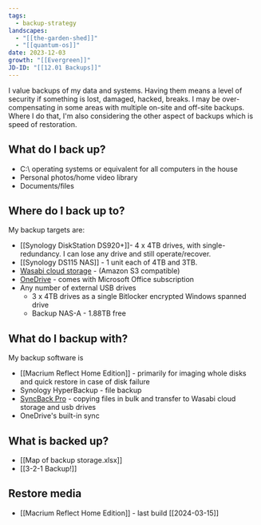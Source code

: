 ```yaml
---
tags:
  - backup-strategy
landscapes:
  - "[[the-garden-shed]]"
  - "[[quantum-os]]"
date: 2023-12-03
growth: "[[Evergreen]]"
JD-ID: "[[12.01 Backups]]"
---
```


I value backups of my data and systems. Having them means a level of security if something is lost, damaged, hacked, breaks. I may be over-compensating in some areas with multiple on-site and off-site backups. Where I do that, I'm also considering the other aspect of backups which is speed of restoration.
 
## What do I back up?
- C:\ operating systems or equivalent for all computers in the house
- Personal photos/home video library
- Documents/files

## Where do I back up to?
My backup targets are:
- [[Synology DiskStation DS920+]]- 4 x 4TB drives, with single-redundancy. I can lose any drive and still operate/recover. 
- [[Synology DS115 NAS]] - 1 unit each of 4TB and 3TB.
- [Wasabi cloud storage](https://wasabi.com/) - (Amazon S3 compatible)
- [OneDrive](https://www.microsoft.com/en-au/microsoft-365/onedrive/online-cloud-storage) - comes with Microsoft Office subscription
- Any number of external USB drives 
	- 3 x 4TB drives as a single Bitlocker encrypted Windows spanned drive
	- Backup NAS-A - 1.88TB free

## What do I backup with?
My backup software is
- [[Macrium Reflect Home Edition]] - primarily for imaging whole disks and quick restore in case of disk failure
- Synology HyperBackup - file backup
- [SyncBack Pro](https://www.2brightsparks.com/syncback/sbpro.html) - copying files in bulk and transfer to Wasabi cloud storage and usb drives
- OneDrive's built-in sync

## What is backed up?
- [[Map of backup storage.xlsx]]
- [[3-2-1 Backup!]]

## Restore media
- [[Macrium Reflect Home Edition]] - last build [[2024-03-15]]